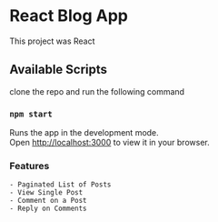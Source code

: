 # React Blog App

This project was React

## Available Scripts

clone the repo and run the following command

### `npm start`

Runs the app in the development mode.\
Open [http://localhost:3000](http://localhost:3000) to view it in your browser.

### Features
    - Paginated List of Posts
    - View Single Post
    - Comment on a Post
    - Reply on Comments
